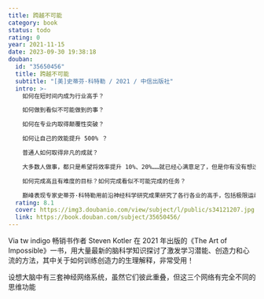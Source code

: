 ```yaml
---
title: 跨越不可能
category: book
status: todo
rating: 0
year: 2021-11-15
date: 2023-09-30 19:38:18
douban:
  id: "35650456"
  title: 跨越不可能
  subtitle: "[美]史蒂芬·科特勒 / 2021 / 中信出版社"
  intro: >-
    如何在短时间内成为行业高手？

    如何做到看似不可能做到的事？

    如何在专业内取得颠覆性突破？

    如何让自己的效能提升 500% ？

    普通人如何取得非凡的成就？

    大多数人做事，都只是希望将效率提升 10%、20%……就已经心满意足了，但是你有没有想过，是否有一种方法能够将自我效能提升500%，甚至更高呢？

    如何完成高且有难度的目标？如何完成看似不可能完成的任务？

    巅峰表现专家史蒂芬·科特勒用前沿神经科学研究成果研究了各行各业的高手，包括极限运动员、特种部队士兵、艺术家、科学家、企业管理者以及其他领域高手，重点研究四种心理认知能力——动机、学习力、创造力和心流，证明跨越不可能的背后有一套生物学公式。普通人按照这套公式去做，也能够实现巅峰表现，在短时间内成为高手，获得超预期的成就。
  rating: 8.1
  cover: https://img3.doubanio.com/view/subject/l/public/s34121207.jpg
  link: https://book.douban.com/subject/35650456/
---
```


Via tw indigo 畅销书作者 Steven Kotler 在 2021 年出版的《The Art of Impossible》一书，用大量最新的脑科学知识探讨了激发学习潜能、创造力和心流的方法，其中关于如何训练创造力的生理解释，非常受用！

设想大脑中有三套神经网络系统，虽然它们彼此重叠，但这三个网络有完全不同的思维功能
